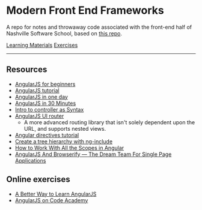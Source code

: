 # Modern Front End Frameworks

A repo for notes and throwaway code associated with the front-end half of Nashville Software School, based on [this repo](https://github.com/nashville-software-school/front-end-milestones/tree/master/5-modern-frameworks).

[Learning Materials](learning-materials)
[Exercises](exercises)

---

## Resources

* [AngularJS for beginners](http://medialoot.com/blog/angularjs-for-absolute-beginners/)
* [AngularJS tutorial](https://www.airpair.com/angularjs/posts/angularjs-tutorial)
* [AngularJS in one day](http://toddmotto.com/ultimate-guide-to-learning-angular-js-in-one-day/)
* [AngularJS in 30 Minutes](http://www.revillweb.com/tutorials/angularjs-in-30-minutes-angularjs-tutorial/)
* [Intro to controller as Syntax](http://toddmotto.com/digging-into-angulars-controller-as-syntax/)
* [AngularJS UI router](https://github.com/angular-ui/ui-router)
    * A more advanced routing library that isn't solely dependent upon the URL, and supports nested views.
* [Angular directives tutorial](http://www.befundoo.com/university/tutorials/angularjs-directives-tutorial/)
* [Create a tree hierarchy with ng-include](http://gurustop.net/blog/2014/07/15/angularjs-using-templates-ng-include-create-infinite-tree/)
* [How to Work With All the Scopes in Angular](http://jonathancreamer.com/working-with-all-the-different-kinds-of-scopes-in-angular/)
* [AngularJS And Browserify — The Dream Team For Single Page Applications](https://blog.codecentric.de/en/2014/08/angularjs-browserify/)

## Online exercises
* [A Better Way to Learn AngularJS](https://thinkster.io/a-better-way-to-learn-angularjs/)
* [AngularJS on Code Academy](https://www.codecademy.com/courses/javascript-advanced-en-2hJ3J/0/1)